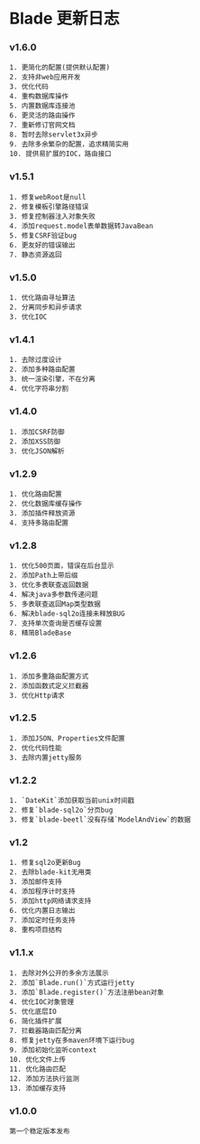 # Blade 更新日志

### v1.6.0
	1. 更简化的配置(提供默认配置)
	2. 支持非web应用开发
	3. 优化代码
	4. 重构数据库操作
	5. 内置数据库连接池
	6. 更灵活的路由操作
	7. 重新修订官网文档
	8. 暂时去除servlet3x异步
	9. 去除多余繁杂的配置，追求精简实用
	10. 提供易扩展的IOC，路由接口
	
### v1.5.1
	1. 修复webRoot是null
	2. 修复模板引擎路径错误
	3. 修复控制器注入对象失败
	4. 添加request.model表单数据转JavaBean
	5. 修复CSRF验证bug
	6. 更友好的错误输出
	7. 静态资源返回

### v1.5.0
	1. 优化路由寻址算法
	2. 分离同步和异步请求
	3. 优化IOC

### v1.4.1
	1. 去除过度设计
	2. 添加多种路由配置
	3. 统一渲染引擎，不在分离
	4. 优化字符串分割

### v1.4.0
	1. 添加CSRF防御
	2. 添加XSS防御
	3. 优化JSON解析

### v1.2.9
	1. 优化路由配置
	2. 优化数据库缓存操作
	3. 添加插件释放资源
	4. 支持多路由配置
	
### v1.2.8
	1. 优化500页面，错误在后台显示
	2. 添加Path上带后缀
	3. 优化多表联查返回数据
	4. 解决java多参数传递问题
	5. 多表联查返回Map类型数据
	6. 解决blade-sql2o连接未释放BUG
	7. 支持单次查询是否缓存设置
	8. 精简BladeBase
	
### v1.2.6
	1. 添加多重路由配置方式
	2. 添加函数式定义拦截器
	3. 优化Http请求

### v1.2.5
	1. 添加JSON、Properties文件配置
	2. 优化代码性能
	3. 去除内置jetty服务
	
### v1.2.2
	1. `DateKit`添加获取当前unix时间戳
	2. 修复`blade-sql2o`分页bug
	3. 修复`blade-beetl`没有存储`ModelAndView`的数据
	
### v1.2
	1. 修复sql2o更新Bug
	2. 去除blade-kit无用类
	3. 添加邮件支持
	4. 添加程序计时支持
	5. 添加http网络请求支持
	6. 优化内置日志输出
	7. 添加定时任务支持
	8. 重构项目结构
		
### v1.1.x
	1. 去除对外公开的多余方法展示
	2. 添加`Blade.run()`方式运行jetty
	3. 添加`Blade.register()`方法注册bean对象
	4. 优化IOC对象管理
	5. 优化底层IO
	6. 简化插件扩展
	7. 拦截器路由匹配分离
	8. 修复jetty在多maven环境下运行bug 
	9. 添加初始化监听context
	10. 优化文件上传
	11. 优化路由匹配
	12. 添加方法执行监测
	13. 添加缓存支持

### v1.0.0
	第一个稳定版本发布